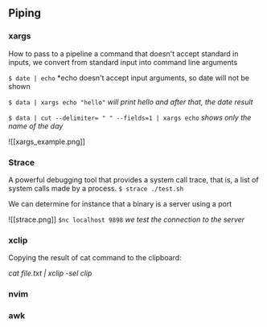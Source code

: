 ## Piping
### xargs
How to pass to a pipeline a command that doesn't accept standard in inputs, we convert from standard input into command line arguments

`$ date | echo`  *echo doesn't accept input arguments, so date will not be shown

`$ data | xargs echo "hello"` *will print hello and after that, the date result*

`$ data | cut --delimiter= " " --fields=1 | xargs echo` *shows only the name of the day*

![[xargs_example.png]]

### Strace
A powerful debugging tool that provides a system call trace, that is, a list of system calls made by a process.
`$ strace ./test.sh `

We can determine for instance that a binary is a server using a port

![[strace.png]]
`$nc localhost 9898` *we test the connection to the server*

### xclip
Copying the result of  cat command to the clipboard:

*cat file.txt | xclip -sel clip*
### nvim

### awk